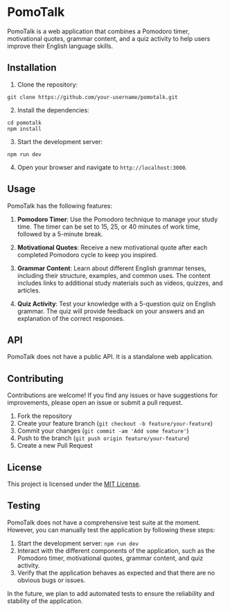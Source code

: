 # PomoTalk

PomoTalk is a web application that combines a Pomodoro timer, motivational quotes, grammar content, and a quiz activity to help users improve their English language skills.

## Installation

1. Clone the repository:
```
git clone https://github.com/your-username/pomotalk.git
```
2. Install the dependencies:
```
cd pomotalk
npm install
```
3. Start the development server:
```
npm run dev
```
4. Open your browser and navigate to `http://localhost:3000`.

## Usage

PomoTalk has the following features:

1. **Pomodoro Timer**: Use the Pomodoro technique to manage your study time. The timer can be set to 15, 25, or 40 minutes of work time, followed by a 5-minute break.

2. **Motivational Quotes**: Receive a new motivational quote after each completed Pomodoro cycle to keep you inspired.

3. **Grammar Content**: Learn about different English grammar tenses, including their structure, examples, and common uses. The content includes links to additional study materials such as videos, quizzes, and articles.

4. **Quiz Activity**: Test your knowledge with a 5-question quiz on English grammar. The quiz will provide feedback on your answers and an explanation of the correct responses.

## API

PomoTalk does not have a public API. It is a standalone web application.

## Contributing

Contributions are welcome! If you find any issues or have suggestions for improvements, please open an issue or submit a pull request.

1. Fork the repository
2. Create your feature branch (`git checkout -b feature/your-feature`)
3. Commit your changes (`git commit -am 'Add some feature'`)
4. Push to the branch (`git push origin feature/your-feature`)
5. Create a new Pull Request

## License

This project is licensed under the [MIT License](LICENSE).

## Testing

PomoTalk does not have a comprehensive test suite at the moment. However, you can manually test the application by following these steps:

1. Start the development server: `npm run dev`
2. Interact with the different components of the application, such as the Pomodoro timer, motivational quotes, grammar content, and quiz activity.
3. Verify that the application behaves as expected and that there are no obvious bugs or issues.

In the future, we plan to add automated tests to ensure the reliability and stability of the application.
